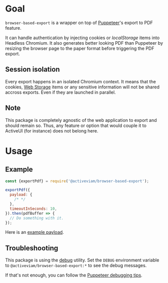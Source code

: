 # Goal

`browser-based-export` is a wrapper on top of [Puppeteer](https://github.com/GoogleChrome/puppeteer)'s export to PDF feature.

It can handle authentication by injecting cookies or _localStorage_ items into Headless Chromium.
It also generates better looking PDF than Puppeteer by resizing the browser page to the paper format before triggering the PDF export.

## Session isolation

Every export happens in an isolated Chromium context.
It means that the cookies, [Web Storage](https://developer.mozilla.org/en-US/docs/Web/API/Web_Storage_API) items or any sensitive information will not be shared accross exports.
Even if they are launched in parallel.

## Note

This package is completely agnostic of the web application to export and should remain so.
Thus, any feature or option that would couple it to ActiveUI (for instance) does not belong here.

# Usage

## Example

```javascript
const {exportPdf} = require('@activeviam/browser-based-export');

exportPdf({
  payload: {
    /* */
  },
  timeoutInSeconds: 10,
}).then(pdfBuffer => {
  // Do something with it.
});
```

Here is an [example payload](examples.js).

## Troubleshooting

This package is using the [debug](https://www.npmjs.com/package/debug) utility.
Set the `DEBUG` environment variable to `@activeviam/browser-based-export:*` to see the debug messages.

If that's not enough, you can follow the [Puppeteer debugging tips](https://github.com/GoogleChrome/puppeteer/tree/v1.0.0#debugging-tips).
